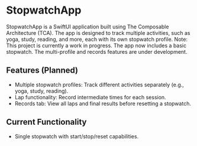 # StopwatchApp
StopwatchApp is a SwiftUI application built using The Composable Architecture (TCA). The app is designed to track multiple activities, such as yoga, study, reading, and more, each with its own stopwatch profile.
Note: This project is currently a work in progress. The app now includes a basic stopwatch. The multi-profile and records features are under development.

## Features (Planned)
* Multiple stopwatch profiles: Track different activities separately (e.g., yoga, study, reading).
* Lap functionality: Record intermediate times for each session.
* Records tab: View all laps and final results before resetting a stopwatch.

## Current Functionality
* Single stopwatch with start/stop/reset capabilities.
